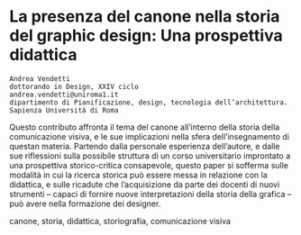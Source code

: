 # La presenza del canone nella storia del graphic design: Una prospettiva didattica

<!-- autori -->
```
Andrea Vendetti
dottorando in Design, XXIV ciclo
andrea.vendetti@uniroma1.it
dipartimento di Pianificazione, design, tecnologia dell’architettura. Sapienza Università di Roma
```

<!-- abstract --> 
<p class="abstract">
Questo contributo affronta il tema del canone all’interno della storia della comunicazione visiva, e le sue implicazioni nella sfera dell’insegnamento di questan materia. Partendo dalla personale esperienza dell’autore, e dalle sue riflessioni sulla possibile struttura di un corso universitario improntato a una prospettiva storico-critica consapevole, questo paper si sofferma sulle modalità in cui la ricerca storica può essere messa in relazione con la didattica, e sulle ricadute che l’acquisizione da parte dei docenti di nuovi strumenti – capaci di fornire nuove interpretazioni della storia della grafica – può avere nella formazione dei designer.
</p>

<!-- parole chiave -->
<p class="keywords">
canone, storia, didattica, storiografia, comunicazione visiva
</p>